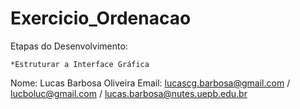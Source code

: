 # Exercicio_Ordenacao

Etapas do Desenvolvimento:
	
	*Estruturar a Interface Gráfica

Nome: Lucas Barbosa Oliveira
Email: lucascg.barbosa@gmail.com / lucboluc@gmail.com / lucas.barbosa@nutes.uepb.edu.br
